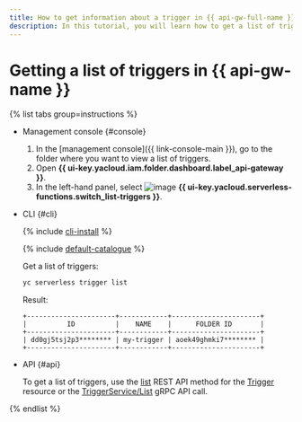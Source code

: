 ```yaml
---
title: How to get information about a trigger in {{ api-gw-full-name }}
description: In this tutorial, you will learn how to get a list of triggers and trigger details in {{ api-gw-full-name }}.
---
```


# Getting a list of triggers in {{ api-gw-name }}

{% list tabs group=instructions %}

- Management console {#console}

   1. In the [management console]({{ link-console-main }}), go to the folder where you want to view a list of triggers.
   1. Open **{{ ui-key.yacloud.iam.folder.dashboard.label_api-gateway }}**.
   1. In the left-hand panel, select ![image](../../../_assets/console-icons/gear-play.svg) **{{ ui-key.yacloud.serverless-functions.switch_list-triggers }}**.

- CLI {#cli}

   {% include [cli-install](../../../_includes/cli-install.md) %}

   {% include [default-catalogue](../../../_includes/default-catalogue.md) %}

   Get a list of triggers:

   ```bash
   yc serverless trigger list
   ```

   Result:

   ```text
   +----------------------+------------+----------------------+
   |          ID          |    NAME    |      FOLDER ID       |
   +----------------------+------------+----------------------+
   | dd0gj5tsj2p3******** | my-trigger | aoek49ghmki7******** |
   +----------------------+------------+----------------------+
   ```

- API {#api}

   To get a list of triggers, use the [list](../../triggers/api-ref/Trigger/list.md) REST API method for the [Trigger](../../triggers/api-ref/Trigger/index.md) resource or the [TriggerService/List](../../triggers/api-ref/grpc/trigger_service.md#List) gRPC API call.

{% endlist %}
